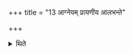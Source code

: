 +++
title = "13 आग्नेयम् प्रायणीय आलभन्ते"

+++

<details><summary>थिते</summary>

13. On the Prāyaṇīya (-introductory) day he seizes the (he-goat) for Agni, on the next day a ewe for Sarasvatī. 
</details>
